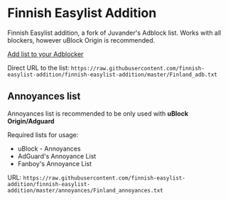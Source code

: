 # Finnish Easylist Addition

Finnish Easylist addition, a fork of Juvander's Adblock list. Works with all blockers, however uBlock Origin is recommended.

[Add list to your Adblocker](https://finnish-easylist-addition.github.io/)

Direct URL to the list: `https://raw.githubusercontent.com/finnish-easylist-addition/finnish-easylist-addition/master/Finland_adb.txt`

## Annoyances list

Annoyances list is recommended to be only used with **uBlock Origin/Adguard**

Required lists for usage:

* uBlock - Annoyances
* AdGuard's Annoyance List
* Fanboy's Annoyance List

URL: `https://raw.githubusercontent.com/finnish-easylist-addition/finnish-easylist-addition/master/annoyances/Finland_annoyances.txt`